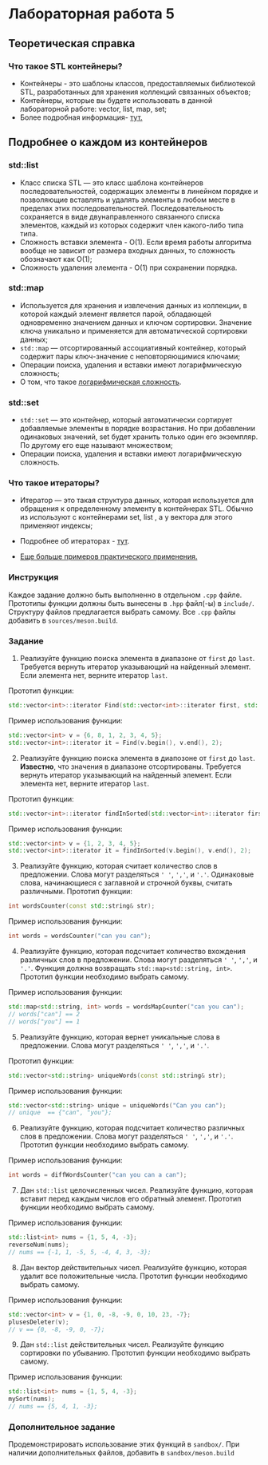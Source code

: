 
# Лабораторная работа 5

## Теоретическая справка

### Что такое STL контейнеры?
* Контейнеры - это шаблоны классов, предоставляемых библиотекой STL, разработанных для хранения коллекций связанных объектов;
* Контейнеры, которые вы будете использовать в данной лабораторной работе: vector, list, map, set;
* Более подробная информация- [тут.](https://msdn.microsoft.com/ru-ru/library/1fe2x6kt.aspx)

## Подробнее о каждом из контейнеров

### std::list
* Класс списка STL — это класс шаблона контейнеров последовательностей, содержащих элементы в линейном порядке и позволяющие вставлять и удалять элементы в любом месте в пределах этих последовательностей. Последовательность сохраняется в виде двунаправленного связанного списка элементов, каждый из которых содержит член какого-либо типа типа.
* Сложность вставки элемента - O(1). Если время работы алгоритма вообще не зависит от размера входных данных, то сложность обозначают как O(1);
* Сложность удаления элемента -  О(1) при сохранении порядка.

### std::map
* Используется для хранения и извлечения данных из коллекции, в которой каждый элемент является парой,
 обладающей одновременно значением данных и ключом сортировки. Значение ключа уникально и применяется для автоматической сортировки данных;
* `std::map` — отсортированный ассоциативный контейнер, который содержит пары ключ-значение с неповторяющимися ключами;
* Операции поиска, удаления и вставки имеют логарифмическую сложность;
* О том, что такое [логарифмическая сложность](https://medium.com/@va00iosd/%D0%BE%D1%86%D0%B5%D0%BD%D0%BA%D0%B0-%D1%81%D0%BB%D0%BE%D0%B6%D0%BD%D0%BE%D1%81%D1%82%D0%B8-%D0%B0%D0%BB%D0%B3%D0%BE%D1%80%D0%B8%D1%82%D0%BC%D0%BE%D0%B2-%D0%B8%D0%BB%D0%B8-%D1%87%D1%82%D0%BE-%D1%82%D0%B0%D0%BA%D0%BE%D0%B5-%D0%BE-log-n-be9752eae062).

### std::set 
* `std::set` — это контейнер, который автоматически сортирует добавляемые элементы в порядке возрастания. Но при добавлении одинаковых значений, set будет хранить только один его экземпляр. По другому его еще называют множеством;
* Операции поиска, удаления и вставки имеют логарифмическую сложность.

### Что такое итераторы?
* Итератор — это такая структура данных, которая используется для обращения к определенному элементу в контейнерах STL.
Обычно из используют с контейнерами set, list , а у вектора для этого применяют индексы;
* Подробнее об итераторах - [тут](https://metanit.com/cpp/tutorial/7.3.php).

* [Еще больше примеров практического применения.](https://github.com/bmstu-iu8-cpp/cpp-beginner-2017/tree/master/lab6)

### Инструкция
Каждое задание должно быть выполненно в отдельном `.cpp` файле. Прототипы функции должны быть вынесены в `.hpp` файл(-ы) в `include/`. Структуру файлов предлагается выбрать самому.
Все `.cpp` файлы добавить в `sources/meson.build`.

### Задание

1. Реализуйте функцию поиска элемента в диапазоне от `first` до `last`. Требуется вернуть итератор указывающий на найденный элемент. Если элемента нет, верните итератор `last`.

Прототип функции:
```cpp
std::vector<int>::iterator Find(std::vector<int>::iterator first, std::vector<int>::iterator last, int el);
```
Пример использования функции:
```cpp
std::vector<int> v = {6, 8, 1, 2, 3, 4, 5};
std::vector<int>::iterator it = Find(v.begin(), v.end(), 2);
```
2. Реализуйте функцию поиска элемента в диапозоне от `first` до `last`. **Известно**, что значения в диапазоне отсортированы. Требуется вернуть итератор указывающий на найденный элемент.
Если элемента нет, верните итератор `last`.

Прототип функции:
```cpp
std::vector<int>::iterator findInSorted(std::vector<int>::iterator first, std::vector<int>::iterator last, int el);
```
Пример использования функции:
```cpp
std::vector<int> v = {1, 2, 3, 4, 5};
std::vector<int>::iterator it = findInSorted(v.begin(), v.end(), 2);
```
3. Реализуйте функцию, которая считает количество слов в предложении. Слова могут разделяться `' '`, `','`, и `'.'`.
Одинаковые слова, начинающиеся с заглавной и строчной буквы, считать различными.
Прототип функции:
```cpp
int wordsCounter(const std::string& str);
```
Пример использования функции:
```cpp
int words = wordsCounter("can you can");
```
4. Реализуйте функцию, которая подсчитает количество вхождения различных слов в предложении. Слова могут разделяться `' '`, `','`, и `'.'`.
Функция должна возвращать `std::map<std::string, int>`.
Прототип функции необходимо выбрать самому.

Пример использования функции:
```cpp
std::map<std::string, int> words = wordsMapCounter("can you can");
// words["can"] == 2
// words["you"] == 1
```
5. Реализуйте функцию, которая вернет уникальные слова в предложении. Слова могут разделяться `' '`, `','`, и `'.'`.

Прототип функции:
```cpp
std::vector<std::string> uniqueWords(const std::string& str);
```
Пример использования функции:
```cpp
std::vector<std::string> unique = uniqueWords("Can you can");
// unique  == {"can", "you"};
```
6. Реализуйте функцию, которая подсчитает количество различных слов в предложении. Слова могут разделяться `' '`, `','`, и `'.'`.
Прототип функции необходимо выбрать самому.

Пример использования функции:
```cpp
int words = diffWordsCounter("can you can a can");
```
7. Дан `std::list` целочисленных чисел.  Реализуйте функцию, которая вставит перед каждым числов его обратный элемент.
Прототип функции необходимо выбрать самому.

Пример использования функции:
```cpp
std::list<int> nums = {1, 5, 4, -3};
reverseNum(nums);
// nums == {-1, 1, -5, 5, -4, 4, 3, -3};
```
8. Дан вектор действительных чисел. Реализуйте функцию, которая удалит все положительные числа.
Прототип функции необходимо выбрать самому.

Пример использования функции:
```cpp
std::vector<int> v = {1, 0, -8, -9, 0, 10, 23, -7};
plusesDeleter(v);
// v == {0, -8, -9, 0, -7};
```
9. Дан `std::list` действительных чисел. Реализуйте функцию сортировки по убыванию.
Прототип функции необходимо выбрать самому.

Пример использования функции:
```cpp
std::list<int> nums = {1, 5, 4, -3};
mySort(nums);
// nums == {5, 4, 1, -3};
```

### Дополнительное задание
Продемонстрировать использование этих функций в `sandbox/`. При наличии дополнительных файлов,
добавить в `sandbox/meson.build`
